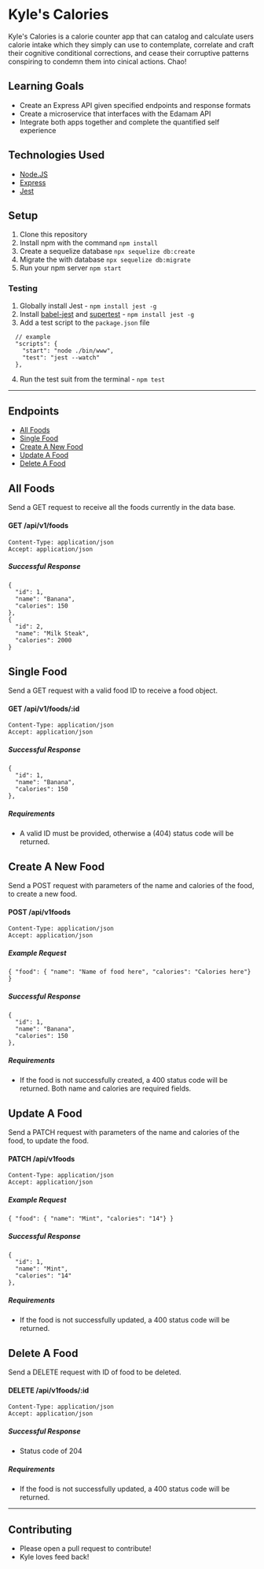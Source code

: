 # Kyle's Calories

Kyle's Calories is a calorie counter app that can catalog and calculate users calorie intake which they simply can use to contemplate, correlate and craft their cognitive conditional corrections, and cease their corruptive patterns conspiring to condemn them into cinical actions. Chao!

## Learning Goals
  - Create an Express API given specified endpoints and response formats
  - Create a microservice that interfaces with the Edamam API
  - Integrate both apps together and complete the quantified self experience

## Technologies Used
  - [Node.JS](https://nodejs.org/en/)
  - [Express](https://expressjs.com/)
  - [Jest](https://jestjs.io/)

## Setup
1. Clone this repository
2. Install npm with the command `npm install`
3. Create a sequelize database `npx sequelize db:create`
3. Migrate the with database `npx sequelize db:migrate`
4. Run your npm server `npm start`

  ### Testing
  1. Globally install Jest
    - `npm install jest -g`
  2. Install [babel-jest](https://www.npmjs.com/package/babel-jest) and [supertest](https://github.com/visionmedia/supertest)
    - `npm install jest -g`
  3. Add a test script to the `package.json` file
  ```
    // example
    "scripts": {
      "start": "node ./bin/www",
      "test": "jest --watch"
    },
  ```
  4. Run the test suit from the terminal
    - `npm test`

---

## Endpoints
  - [All Foods](#all-foods)
  - [Single Food](#single-food)
  - [Create A New Food](#create-a-new-food)
  - [Update A Food](#update-a-food)
  - [Delete A Food](#delete-a-food)


## All Foods
Send a GET request to receive all the foods currently in the data base.

  #### GET /api/v1/foods
  ```
  Content-Type: application/json
  Accept: application/json
  ```

  ##### Successful Response
  ```
  {
    "id": 1,
    "name": "Banana",
    "calories": 150
  },
  {
    "id": 2,
    "name": "Milk Steak",
    "calories": 2000
  }
  ```

## Single Food

Send a GET request with a valid food ID to receive a food object.

  #### GET /api/v1/foods/:id
  ```
  Content-Type: application/json
  Accept: application/json
  ```

  ##### Successful Response
  ```
  {
    "id": 1,
    "name": "Banana",
    "calories": 150
  },
  ```

  ##### Requirements
  - A valid ID must be provided, otherwise a (404) status code will be returned.


## Create A New Food

Send a POST request with parameters of the name and calories of the food, to create a new food.

  #### POST /api/v1foods
  ```
  Content-Type: application/json
  Accept: application/json
  ```

  ##### Example Request
  ```{ "food": { "name": "Name of food here", "calories": "Calories here"} }```

  ##### Successful Response
  ```
  {
    "id": 1,
    "name": "Banana",
    "calories": 150
  },
  ```

  ##### Requirements
  - If the food is not successfully created, a 400 status code will be returned. Both name and calories are required fields.

## Update A Food

Send a PATCH request with parameters of the name and calories of the food, to update the food.

  #### PATCH /api/v1foods
  ```
  Content-Type: application/json
  Accept: application/json
  ```

  ##### Example Request
  ```{ "food": { "name": "Mint", "calories": "14"} }```

  ##### Successful Response
  ```
  {
    "id": 1,
    "name": "Mint",
    "calories": "14"
  },
  ```

  ##### Requirements
  -  If the food is not successfully updated, a 400 status code will be returned.

## Delete A Food

Send a DELETE request with ID of food to be deleted.

  #### DELETE /api/v1foods/:id
  ```
  Content-Type: application/json
  Accept: application/json
  ```

  ##### Successful Response
  - Status code of 204

  ##### Requirements
  - If the food is not successfully updated, a 400 status code will be returned.
----------

## Contributing
   - Please open a pull request to contribute!
   - Kyle loves feed back!
